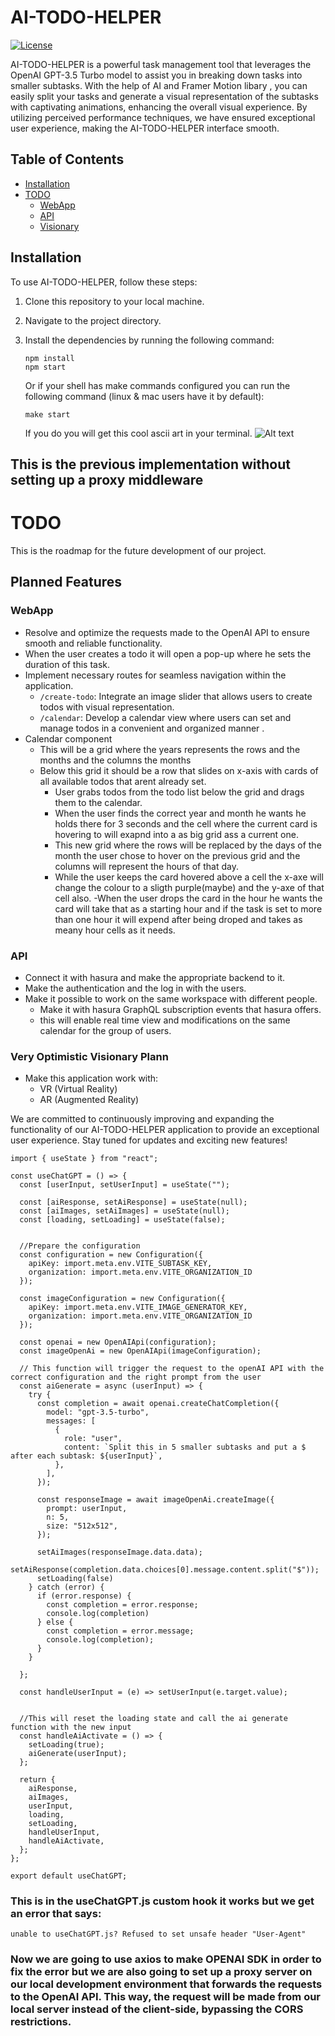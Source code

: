 # AI-TODO-HELPER

[![License](https://img.shields.io/badge/License-MIT-blue.svg)](https://opensource.org/licenses/MIT)

AI-TODO-HELPER is a powerful task management tool that leverages the OpenAI GPT-3.5 Turbo model to assist you in breaking down tasks into smaller subtasks. With the help of AI and Framer Motion libary , you can easily split your tasks and generate a visual representation of the subtasks with captivating animations, enhancing the overall visual experience. By utilizing perceived performance techniques, we have ensured exceptional user experience, making the AI-TODO-HELPER interface smooth.

## Table of Contents

- [Installation](#installation)
- [TODO](#todo)
  - [WebApp](#webapp)
  - [API](#api)
  - [Visionary](#very-optimistic-visionary-plan)

## Installation

To use AI-TODO-HELPER, follow these steps:

1. Clone this repository to your local machine.
2. Navigate to the project directory.
3. Install the dependencies by running the following command:

   ```shell
   npm install
   npm start 
   ```

   Or if your shell has make commands configured you can run the following command (linux & mac users have it by default):

   ```
   make start
   ```
    If you do you will get this cool ascii art in your terminal.
    ![Alt text](image-1.png)
   
## This is the previous implementation without setting up a proxy middleware


# TODO

This is the roadmap for the future development of our project.

## Planned Features


### WebApp

- Resolve and optimize the requests made to the OpenAI API to ensure smooth and reliable functionality.
- When the user creates a todo it will open a pop-up where he sets the duration of this task.
- Implement necessary routes for seamless navigation within the application.
  - `/create-todo`: Integrate an image slider that allows users to create todos with visual representation.
  - `/calendar`: Develop a calendar view where users can set and manage todos in a convenient and organized manner .
- Calendar component 
    - This will be a grid where the years represents the rows and the months and the columns the months 
    - Below this grid it should be a row that slides on x-axis with cards of all available todos that arent already set.
        - User grabs todos from the todo list below the grid and drags them to the calendar.
        - When the user finds the correct year and month he wants he holds there for 3 seconds and the cell where the current card is hovering to will exapnd into a as big grid ass a current one.
        - This new grid where the rows will be replaced by the days of the month the user chose to hover on the previous grid and the columns will represent the hours of that day.
        - While the user keeps the card hovered above a cell the x-axe will change the colour to a sligth purple(maybe) and the y-axe of that cell also.
        -When the user drops the card in the hour he wants the card will take that as a starting hour and if the task is set to more than one hour it will expend after being droped and takes as meany hour cells as it needs.  


### API

- Connect it with hasura and make the appropriate backend to it.
- Make the authentication and the log in with the users.
- Make it possible to work on the same workspace with different people.
    - Make it with hasura GraphQL subscription events that hasura offers.
    - this will enable real time view and modifications on the same calendar for the group of users.

### Very Optimistic Visionary Plann

- Make this application work with: 
    - VR (Virtual Reality)
    - AR (Augmented Reality)


We are committed to continuously improving and expanding the functionality of our AI-TODO-HELPER application to provide an exceptional user experience. Stay tuned for updates and exciting new features!



```import { Configuration, OpenAIApi } from "openai";
import { useState } from "react";

const useChatGPT = () => {
  const [userInput, setUserInput] = useState("");

  const [aiResponse, setAiResponse] = useState(null);
  const [aiImages, setAiImages] = useState(null);
  const [loading, setLoading] = useState(false);


  //Prepare the configuration
  const configuration = new Configuration({
    apiKey: import.meta.env.VITE_SUBTASK_KEY,
    organization: import.meta.env.VITE_ORGANIZATION_ID
  });

  const imageConfiguration = new Configuration({
    apiKey: import.meta.env.VITE_IMAGE_GENERATOR_KEY,
    organization: import.meta.env.VITE_ORGANIZATION_ID
  });

  const openai = new OpenAIApi(configuration);
  const imageOpenAi = new OpenAIApi(imageConfiguration);

  // This function will trigger the request to the openAI API with the correct configuration and the right prompt from the user
  const aiGenerate = async (userInput) => {
    try {
      const completion = await openai.createChatCompletion({
        model: "gpt-3.5-turbo",
        messages: [
          {
            role: "user",
            content: `Split this in 5 smaller subtasks and put a $ after each subtask: ${userInput}`,
          },
        ],
      });

      const responseImage = await imageOpenAi.createImage({
        prompt: userInput,
        n: 5,
        size: "512x512",
      });

      setAiImages(responseImage.data.data);
      setAiResponse(completion.data.choices[0].message.content.split("$"));
      setLoading(false)
    } catch (error) {
      if (error.response) {
        const completion = error.response;
        console.log(completion)
      } else {
        const completion = error.message;
        console.log(completion);
      }
    }

  };

  const handleUserInput = (e) => setUserInput(e.target.value);


  //This will reset the loading state and call the ai generate function with the new input 
  const handleAiActivate = () => {
    setLoading(true);
    aiGenerate(userInput);
  };

  return {
    aiResponse,
    aiImages,
    userInput,
    loading,
    setLoading,
    handleUserInput,
    handleAiActivate,
  };
};

export default useChatGPT; 
```

### This is in the useChatGPT.js custom hook it works but we get an error that says: 

```unable to useChatGPT.js? Refused to set unsafe header "User-Agent"```

### Now we are going to use axios to make OPENAI SDK in order to fix the error but we are also going to set up a proxy server on our local development environment that forwards the requests to the OpenAI API. This way, the request will be made from our local server instead of the client-side, bypassing the CORS restrictions. 
